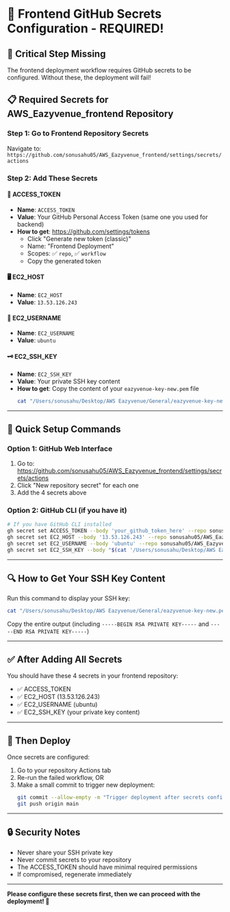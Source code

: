 # 🔑 Frontend GitHub Secrets Configuration - REQUIRED!

## 🚨 **Critical Step Missing**
The frontend deployment workflow requires GitHub secrets to be configured. Without these, the deployment will fail!

## 📋 **Required Secrets for AWS_Eazyvenue_frontend Repository**

### **Step 1: Go to Frontend Repository Secrets**
Navigate to: `https://github.com/sonusahu05/AWS_Eazyvenue_frontend/settings/secrets/actions`

### **Step 2: Add These Secrets**

#### **🔐 ACCESS_TOKEN**
- **Name**: `ACCESS_TOKEN`
- **Value**: Your GitHub Personal Access Token (same one you used for backend)
- **How to get**: https://github.com/settings/tokens
  - Click "Generate new token (classic)"
  - Name: "Frontend Deployment"
  - Scopes: ✅ `repo`, ✅ `workflow`
  - Copy the generated token

#### **🖥️ EC2_HOST**
- **Name**: `EC2_HOST`
- **Value**: `13.53.126.243`

#### **👤 EC2_USERNAME**
- **Name**: `EC2_USERNAME`
- **Value**: `ubuntu`

#### **🗝️ EC2_SSH_KEY**
- **Name**: `EC2_SSH_KEY`
- **Value**: Your private SSH key content
- **How to get**: Copy the content of your `eazyvenue-key-new.pem` file
  ```bash
  cat "/Users/sonusahu/Desktop/AWS Eazyvenue/General/eazyvenue-key-new.pem"
  ```

---

## 🎯 **Quick Setup Commands**

### **Option 1: GitHub Web Interface**
1. Go to: https://github.com/sonusahu05/AWS_Eazyvenue_frontend/settings/secrets/actions
2. Click "New repository secret" for each one
3. Add the 4 secrets above

### **Option 2: GitHub CLI (if you have it)**
```bash
# If you have GitHub CLI installed
gh secret set ACCESS_TOKEN --body 'your_github_token_here' --repo sonusahu05/AWS_Eazyvenue_frontend
gh secret set EC2_HOST --body '13.53.126.243' --repo sonusahu05/AWS_Eazyvenue_frontend
gh secret set EC2_USERNAME --body 'ubuntu' --repo sonusahu05/AWS_Eazyvenue_frontend
gh secret set EC2_SSH_KEY --body "$(cat '/Users/sonusahu/Desktop/AWS Eazyvenue/General/eazyvenue-key-new.pem')" --repo sonusahu05/AWS_Eazyvenue_frontend
```

---

## 🔍 **How to Get Your SSH Key Content**

Run this command to display your SSH key:
```bash
cat "/Users/sonusahu/Desktop/AWS Eazyvenue/General/eazyvenue-key-new.pem"
```

Copy the entire output (including `-----BEGIN RSA PRIVATE KEY-----` and `-----END RSA PRIVATE KEY-----`)

---

## ✅ **After Adding All Secrets**

You should have these 4 secrets in your frontend repository:
- ✅ ACCESS_TOKEN
- ✅ EC2_HOST (13.53.126.243)
- ✅ EC2_USERNAME (ubuntu)
- ✅ EC2_SSH_KEY (your private key content)

---

## 🚀 **Then Deploy**

Once secrets are configured:
1. Go to your repository Actions tab
2. Re-run the failed workflow, OR
3. Make a small commit to trigger new deployment:
   ```bash
   git commit --allow-empty -m "Trigger deployment after secrets configuration"
   git push origin main
   ```

---

## 🔒 **Security Notes**

- Never share your SSH private key
- Never commit secrets to your repository
- The ACCESS_TOKEN should have minimal required permissions
- If compromised, regenerate immediately

---

**Please configure these secrets first, then we can proceed with the deployment! 🔑**
